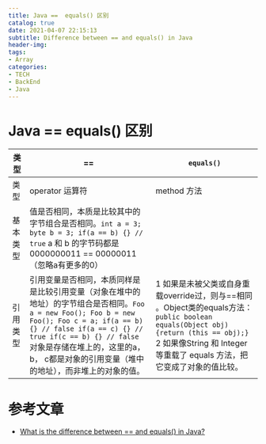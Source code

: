 ```yaml
---
title: Java ==  equals() 区别
catalog: true
date: 2021-04-07 22:15:13
subtitle: Difference between == and equals() in Java
header-img:
tags:
- Array
categories:
- TECH
- BackEnd
- Java
---
```


# Java ==  equals() 区别

类型 | == | `equals()`
---------|----------|----------
类型 | operator 运算符|method 方法
基本类型 | 值是否相同，本质是比较其中的字节组合是否相同。```int a = 3; byte b = 3; if(a == b) {} // true``` a 和 b 的字节码都是0000000011 == 00000011（忽略a有更多的0）| 
引用类型 | 引用变量是否相同，本质同样是是比较引用变量（对象在堆中的地址）的字节组合是否相同。```Foo a = new Foo(); Foo b = new Foo(); Foo c = a; if(a == b) {} // false if(a == c) {} // true if(c == b) {} // false``` 对象是存储在堆上的，这里的a， b， c都是对象的引用变量（堆中的地址），而非堆上的对象的值。| 1 如果是未被父类或自身重载override过，则与==相同 。Object类的equals方法：```public boolean equals(Object obj) {return (this == obj);}``` 2 如果像String 和 Integer 等重载了 equals 方法，把它变成了对象的值比较。


# 参考文章

- [What is the difference between == and equals() in Java?](https://stackoverflow.com/questions/7520432/what-is-the-difference-between-and-equals-in-java)
